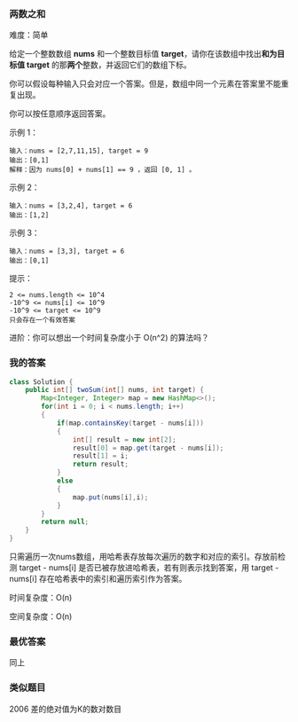 ### 两数之和

难度：简单



给定一个整数数组 **nums** 和一个整数目标值 **target**，请你在该数组中找出**和为目标值 target**  的那**两个**整数，并返回它们的数组下标。

你可以假设每种输入只会对应一个答案。但是，数组中同一个元素在答案里不能重复出现。

你可以按任意顺序返回答案。

 

示例 1：

``` 
输入：nums = [2,7,11,15], target = 9
输出：[0,1]
解释：因为 nums[0] + nums[1] == 9 ，返回 [0, 1] 。
```

示例 2：

```
输入：nums = [3,2,4], target = 6
输出：[1,2]
```

示例 3：

```
输入：nums = [3,3], target = 6
输出：[0,1]
```



提示：

    2 <= nums.length <= 10^4
    -10^9 <= nums[i] <= 10^9
    -10^9 <= target <= 10^9
    只会存在一个有效答案

进阶：你可以想出一个时间复杂度小于 O(n^2) 的算法吗？





### 我的答案

```java
class Solution {
    public int[] twoSum(int[] nums, int target) {
        Map<Integer, Integer> map = new HashMap<>();
        for(int i = 0; i < nums.length; i++)
        {
            if(map.containsKey(target - nums[i]))
            {
                int[] result = new int[2];
                result[0] = map.get(target - nums[i]);
                result[1] = i;
                return result;
            }
            else
            {
                map.put(nums[i],i);
            }
        }
        return null;
    }
}
```

只需遍历一次nums数组，用哈希表存放每次遍历的数字和对应的索引。存放前检测 target - nums[i] 是否已被存放进哈希表，若有则表示找到答案，用 target - nums[i] 存在哈希表中的索引和遍历索引作为答案。



时间复杂度：O(n)

空间复杂度：O(n)





### 最优答案

同上



### 类似题目

2006 差的绝对值为K的数对数目